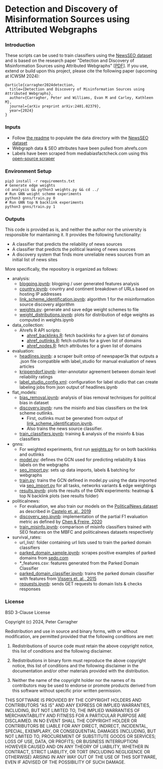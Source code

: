 # Detection and Discovery of Misinformation Sources using Attributed Webgraphs  

### Introduction
These scripts can be used to train classifiers using the [NewsSEO dataset](https://kilthub.cmu.edu/articles/dataset/Dataset_for_Detection_and_Discovery_of_Misinformation_Sources_using_Attributed_Webgraphs_/25174193/1) and is based on the research paper "Detection and Discovery of Misinformation Sources using Attributed Webgraphs" [[PDF](https://arxiv.org/pdf/2401.02379.pdf)]. If you use, extend or build upon this project, please cite the following paper (upcoming at ICWSM 2024):
```
@article{carragher2024detection,
  title={Detection and Discovery of Misinformation Sources using Attributed Webgraphs},
  author={Carragher, Peter and Williams, Evan M and Carley, Kathleen M},
  journal={arXiv preprint arXiv:2401.02379},
  year={2024}
}
```

### Inputs
* Follow [the readme](data_collection/README.md) to populate the data directory with the [NewsSEO dataset](https://kilthub.cmu.edu/articles/dataset/Dataset_for_Detection_and_Discovery_of_Misinformation_Sources_using_Attributed_Webgraphs_/25174193/1)
* Webgraph data & SEO attributes have been pulled from ahrefs.com 
* Labels have been scraped from mediabiasfactcheck.com using this [open-source scraper](https://github.com/CASOS-IDeaS-CMU/media_bias_fact_check_data_collection)

### Environment Setup
```
pip3 install -r requirements.txt
# Generate edge weights
cd analysis && python3 weights.py && cd ../ 
# Run GNN weight scheme experiments
python3 gnns/train.py 0 
# Run GNN top N backlink experiments
python3 gnns/train.py 1
```

### Outputs
This code is provided as is, and neither the author nor the university is responsible for maintaining it. It provides the following functionality:
* A classifier that predicts the reliability of news sources
* A classifier that predicts the political leaning of news sources
* A discovery system that finds more unreliable news sources from an initial list of news sites

More specifically, the repository is organized as follows:
* analysis: 
    * [blogping.ipynb](analysis/blogping.ipynb): blogping / user generated features analysis
    * [country.ipynb](analysis/country.ipynb): country and continent breakdown of URLs based on hosting IP addresses
    * [link_scheme_identification.ipynb](analysis/link_scheme_identification.ipynb): algorithm 1 for the misinformation source discovery algorithm
    * [weights.py](analysis/weights.py): generate and save edge weight schemes to file
    * [weight_distributions.ipynb](analysis/weight_distributions.ipynb): plots for distribution of edge weights as computed in weights.ipynb
* data_collection: 
    * Ahrefs R API scripts: 
        * [ahref_backlinks.R](data_collection/ahref_backlinks.R): fetch backlinks for a given list of domains
        * [ahref_outlinks.R](data_collection/ahrefs_outlinks.R): fetch outlinks for a given list of domains
        * [ahref_nodes.R](data_collection/ahref_nodes.R): fetch attributes for a given list of domains
* evaluation:
    * [headlines.ipynb](evaluation/headlines.ipynb): a scraper built ontop of newspaper3k that outputs a .json file compatible with label_studio for manual evaluation of news articles
    * [krippendorf.ipynb](evaluation/krippendorf.ipynb): inter-annotator agreement between domain level reliability ratings
    * [label_studio_config.xml](evaluation/label_studio_config.xml): configuration for label studio that can create labeling jobs from json output of headlines.ipynb 
* flat_models:
    * [bias_removal.ipynb](flat_models/bias_removal.ipynb): analysis of bias removal techniques for political bias in dataset
    * [discovery.ipynb](flat_models/discovery.ipynb): runs the misinfo and bias classifiers on the link scheme outlinks.
        * First, outlinks must be generated from output of [link_scheme_identification.ipynb](analysis/link_scheme_identification.ipynb). 
        * Also trains the news source classifier. 
    * [train_classifiers.ipynb](flat_models/train_classifiers.ipynb): training & analysis of the misinfo & bias classifiers 
* gnns:
    * For weighted experiments, first run [weights.py](analysis/weights.py) for on both backlinks and outlinks
    * [model.py](gnns/model.py): defines the GCN used for predicting reliability & bias labels on the webgraphs
    * [seo_import.py](gnns/seo_import.py): sets up data imports, labels & batching for webgraphs
    * [train.py](gnns/train.py): trains the GCN defined in model.py using the data imported via [seo_import.py](gnns/seo_import.py) for all tasks, networks variants & edge weightings
    * [results.ipynb](gnns/results.ipynb): plots the results of the GNN experiments: heatmap & top N backlink plots (see results folder)
* politicalnews:
    * For evaluation, we also train our models on the [PoliticalNews dataset](https://osf.io/ez5q4/) as described in [Castelo et. al., 2019](https://arxiv.org/pdf/1905.00957.pdf) 
    * [discovery_seo.ipynb](politicalnews/discovery_seo.ipynb): implementation of the partial F1 evaluation metric as defined by [Chen & Freire, 2020](https://dl.acm.org/doi/abs/10.1145/3366424.3385772)
    * [train_misinfo.ipynb](politicalnews/train_misinfo.ipynb): comparison of misinfo classifiers trained with SEO features on the MBFC and politicalnews datasets respectively
* survival_rates:
    * url_list/: folder containing url lists used to train the parked domain classifiers
    * [parked_domain_sample.ipynb](survival_rates/parked_domain_sample.ipynb): scrapes positive examples of parked domains from [sedo.com](https://sedo.com/search/searchresult.php4?&language=us)
    * *_features.csv: features generated from the Parked Domain Classifier 
    * [parked_domain_classifier.ipynb](survival_rates/parked_domain_classifier.ipynb): trains the parked domain classifier with features from [Vissers et. al., 2015](https://github.com/flaiming/Domain-Parking-Sensors)
    * [requests.ipynb](survival_rates/requests.ipynb): sends GET requests to domain lists & checks responses

### License
BSD 3-Clause License

Copyright (c) 2024, Peter Carragher

Redistribution and use in source and binary forms, with or without
modification, are permitted provided that the following conditions are met:

1. Redistributions of source code must retain the above copyright notice, this
   list of conditions and the following disclaimer.

2. Redistributions in binary form must reproduce the above copyright notice,
   this list of conditions and the following disclaimer in the documentation
   and/or other materials provided with the distribution.

3. Neither the name of the copyright holder nor the names of its
   contributors may be used to endorse or promote products derived from
   this software without specific prior written permission.

THIS SOFTWARE IS PROVIDED BY THE COPYRIGHT HOLDERS AND CONTRIBUTORS "AS IS"
AND ANY EXPRESS OR IMPLIED WARRANTIES, INCLUDING, BUT NOT LIMITED TO, THE
IMPLIED WARRANTIES OF MERCHANTABILITY AND FITNESS FOR A PARTICULAR PURPOSE ARE
DISCLAIMED. IN NO EVENT SHALL THE COPYRIGHT HOLDER OR CONTRIBUTORS BE LIABLE
FOR ANY DIRECT, INDIRECT, INCIDENTAL, SPECIAL, EXEMPLARY, OR CONSEQUENTIAL
DAMAGES (INCLUDING, BUT NOT LIMITED TO, PROCUREMENT OF SUBSTITUTE GOODS OR
SERVICES; LOSS OF USE, DATA, OR PROFITS; OR BUSINESS INTERRUPTION) HOWEVER
CAUSED AND ON ANY THEORY OF LIABILITY, WHETHER IN CONTRACT, STRICT LIABILITY,
OR TORT (INCLUDING NEGLIGENCE OR OTHERWISE) ARISING IN ANY WAY OUT OF THE USE
OF THIS SOFTWARE, EVEN IF ADVISED OF THE POSSIBILITY OF SUCH DAMAGE.
